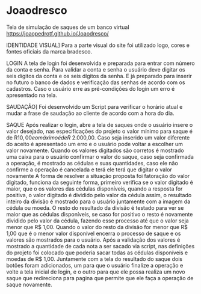 # Joaodresco
  Tela de simulação de saques de um banco virtual
  https://joaopedrotf.github.io/Joaodresco/
  
  
  
 
IDENTIDADE VISUAL]
  Para a parte visual do site foi utilizado logo, cores e fontes oficiais da marca bradesco.

LOGIN
  A tela de login foi desenvolvida e preparada para entrar com número da conta e senha. Para validar a conta e senha o usuário deve digitar os seis dígitos da conta e os seis dígitos da senha. E já preparado para inserir no futuro o banco de dados e verificação das senhas de acordo com os cadastros.
Caso o usuário erre as pré-condições do login um erro é apresentado na tela.

SAUDAÇÃO]
  Foi desenvolvido um Script para verificar o horário atual e mudar a frase de saudação ao cliente de acordo com a hora do dia.

SAQUE
  Após realizar o login, abre a tela de saques onde o usuário insere o valor desejado, nas especificações do projeto o valor mínimo para saque é de R$10,00 e o máximo é de R$ 2.000,00.
  Caso seja inserido um valor diferente do aceito é apresentado um erro e o usuário pode voltar a escolher um valor novamente.
  Quando os valores digitados são corretos é mostrado uma caixa para o usuário confirmar o valor do saque, caso seja confirmada a operação, é mostrado as cédulas e suas quantidades, caso ele não confirme a operação é cancelada e terá ele terá que digitar o valor novamente
  A forma de resolver a situação proposta foi fatoração do valor digitado, funciona da seguinte forma, primeiro verifica se o valor digitado é maior, que o os valores das cédulas disponíveis, quando a resposta for positiva, o valor digitado é dividido pelo valor da cédula assim, o resultado inteiro da divisão é mostrado para o usuário juntamente com a imagem da cédula ou moeda. O resto do resultado da divisão é testado para ver se maior que as cédulas disponíveis, se caso for positivo o resto é novamente dividido pelo valor da cédula, fazendo esse processo até que o valor seja menor que R$ 1,00. Quando o valor do resto da divisão for menor que R$ 1,00 que é o menor valor disponível encerra o processo de saque e os valores são mostrados para o usuário.
  Após a validação dos valores é mostrado a quantidade de cada nota a ser sacado via script, nas definições do projeto foi colocado que poderia sacar todas as cédulas disponíveis e moedas de R$ 1,00.
  Juntamente com a tela do resultado do saque dois botões foram adicionados, um para que o usuário finalize a operação e volte a tela inicial de login, e o outro para que ele possa realiza um novo saque que redireciona para pagina que permite que ele faça a operação de saque novamente.
